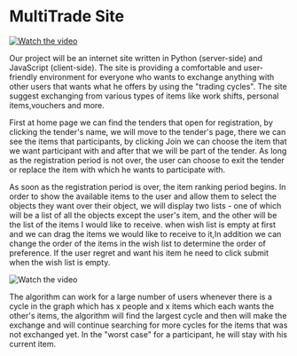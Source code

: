# MultiTrade Site 

[![Watch the video](https://i.imgur.com/jm6p70b.jpeg)](https://streamable.com/t47ijc)

Our project will be an internet site written in Python (server-side) and JavaScript (client-side).
The site is providing a comfortable and user-friendly environment for everyone who wants to exchange anything with other users that wants what he offers by using the "trading cycles".
The site suggest exchanging from various types of items like work shifts, personal items,vouchers and more.
 
First at home page we can find the tenders that open for registration, by clicking the tender's name, we will move to the tender's page, there we can see the items that participants, by clicking Join we can choose the item that we want participant with and after that we will be part of the tender.
As long as the registration period is not over, the user can choose to exit the tender or replace the item with which he wants to participate with.

As soon as the registration period is over, the item ranking period begins.
In order to show the available items to the user and allow them to select the objects they want over their object, we will display two lists - one of which will be a list of all the objects except the user's item, and the other will be the list of the items  I would like to receive. when wish list is empty at first and we can drag the items we would like to  receive to it,In addition we can change the order of the items in the wish list to determine the order of preference.
If the user regret and want his item he need to click submit when the wish list is empty.

![Watch the video](https://thumbs.gfycat.com/OfficialReasonableFlatcoatretriever-size_restricted.gif)

The algorithm can work for a large number of users whenever there is a cycle in the graph which has x people and x items which each wants the other's items, the algorithm will find the largest cycle and then will make the exchange and will continue searching for more cycles for the items that was not exchanged yet. In the "worst case" for a participant, he will stay with his current item.
